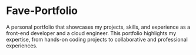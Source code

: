# Fave-Portfolio
A personal portfolio that showcases my projects, skills, and experience as a front-end developer and a cloud engineer. This portfolio highlights my expertise, from hands-on coding projects to collaborative and professional experiences.
